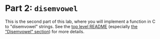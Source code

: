 # Part 2: `disemvowel`

This is the second part of this lab, where you will implement
a function in C to "disemvowel" strings. See the [top level
README](../README.md) (especially [the "Disemvowel" section](../README.md#disemvowel))
for more details.
